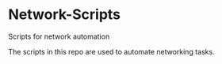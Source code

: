 # Network-Scripts
Scripts for network automation

The scripts in this repo are used to automate networking tasks.
